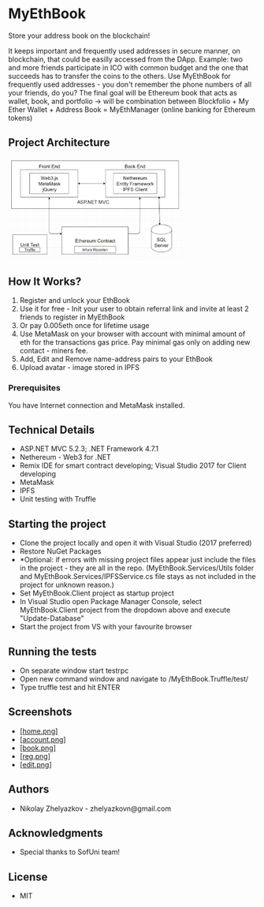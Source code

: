  <h1>MyEthBook</h1>
 
<p>Store your address book on the blockchain!</p>

<p>It keeps important and frequently used addresses in secure manner, on blockchain, that could be easilly accessed from the DApp. Example: two and more friends participate in ICO with common budget and the one that succeeds has to transfer the coins to the others. Use MyEthBook for frequently used addresses - you don't remember the phone numbers of all your friends, do you? The final goal will be Ethereum book that acts as wallet, book, and portfolio -> will be combination between Blockfolio + My Ether Wallet + Address Book = MyEthManager (online banking for Ethereum tokens)</p>

<h2>Project Architecture</h2>
<p>
<img style="max-width:70% !important;" width="500" src="https://raw.githubusercontent.com/zhelyazkovn/MyEthBook/master/MyEthBook.Client/img/diagram.png" />

</p>

<h2>How It Works?</h2>
<p>
<ol>
<li>Register and unlock your EthBook</li>
<li>Use it for free - Init your user to obtain referral link and invite at least 2 friends to register in MyEthBook</li>
<li>Or pay 0.005eth once for lifetime usage</li>
<li>Use MetaMask on your browser with account with minimal amount of eth for the transactions gas price. Pay minimal gas only on adding new contact - miners fee.</li>
<li>Add, Edit and Remove name-address pairs to your EthBook</li>
<li>Upload avatar - image stored in IPFS</li>
</ol>
</p>

<h3>Prerequisites</h2>
<p>
You have Internet connection and MetaMask installed.
</p>


<h2>Technical Details</h2>
<p>
<ul>
<li>ASP.NET MVC 5.2.3; .NET Framework 4.7.1</li>
<li>Nethereum - Web3 for .NET</li>
<li>Remix IDE for smart contract developing; Visual Studio 2017 for Client developing</li>
<li>MetaMask</li>
<li>IPFS</li>
<li>Unit testing with Truffle</li>
</ul>
</p>

<h2>Starting the project</h2>
<p>
<ul>
<li>Clone the project locally and open it with Visual Studio (2017 preferred)</li>
<li>Restore NuGet Packages</li>
<li>*Optional: if errors with missing project files appear just include the files in the project - they are all in the repo. (MyEthBook.Services/Utils folder and MyEthBook.Services/IPFSService.cs file stays as not included in the project for unknown reason.)</li>
<li>Set MyEthBook.Client project as startup project</li>
<li>In Visual Studio open Package Manager Console, select MyEthBook.Client project from the dropdown above and execute "Update-Database"</li>
<li>Start the project from VS with your favourite browser</li>
</ul>
</p>

<h2>Running the tests</h2>
<p>
<ul>
<li>On separate window start testrpc</li>
<li>Open new command window and navigate to /MyEthBook.Truffle/test/</li>
<li>Type truffle test and hit ENTER</li>
</ul>
</p>

<h2>Screenshots</h2>
<p>
<ul>
<li><a target="_blank" href="https://raw.githubusercontent.com/zhelyazkovn/MyEthBook/master/MyEthBook.Client/img/demo_img/home.png">[home.png]</a></li>
<li><a target="_blank"  href="https://raw.githubusercontent.com/zhelyazkovn/MyEthBook/master/MyEthBook.Client/img/demo_img/account.png">[account.png]</a></li>
<li><a target="_blank"  href="https://raw.githubusercontent.com/zhelyazkovn/MyEthBook/master/MyEthBook.Client/img/demo_img/book.png">[book.png]</a></li>
<li><a target="_blank"  href="https://raw.githubusercontent.com/zhelyazkovn/MyEthBook/master/MyEthBook.Client/img/demo_img/reg.png">[reg.png]</a></li>
<li><a target="_blank"  href="https://raw.githubusercontent.com/zhelyazkovn/MyEthBook/master/MyEthBook.Client/img/demo_img/edit.png">[edit.png]</a></li>
</ul>
</p>

<h2>Authors</h2>
<p>
<ul>
<li>Nikolay Zhelyazkov - zhelyazkovn@gmail.com</li>
</ul>
</p>

<h2>Acknowledgments</h2>
<p>
<ul>
<li>Special thanks to SofUni team!</li>
</ul>
</p>

<h2>License</h2>
<p>
<ul>
<li>MIT</li>
</ul>
</p>